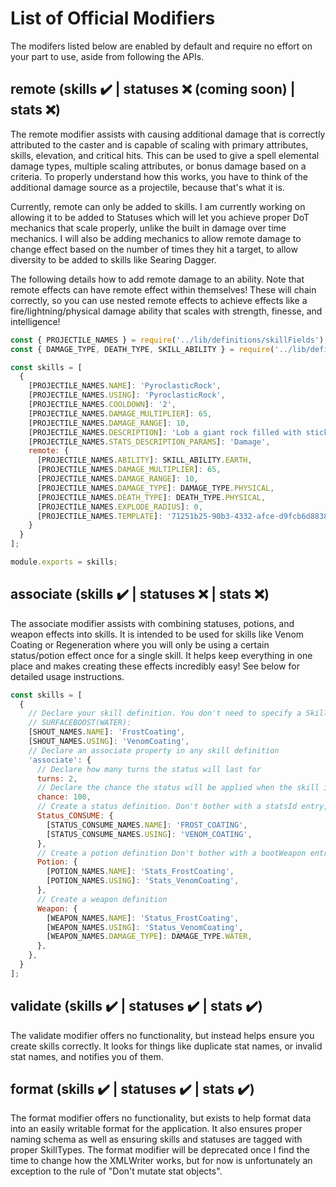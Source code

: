 # List of Official Modifiers
The modifers listed below are enabled by default and require no effort on your part to use, aside from following the APIs.

## remote (skills :heavy_check_mark: | statuses :x: (coming soon) | stats :x:)
The remote modifier assists with causing additional damage that is correctly attributed to the caster and is capable of scaling with primary attributes, skills, elevation, and critical hits. This can be used to give a spell elemental damage types, multiple scaling attributes, or bonus damage based on a criteria. To properly understand how this works, you have to think of the additional damage source as a projectile, because that's what it is. 

Currently, remote can only be added to skills. I am currently working on allowing it to be added to Statuses which will let you achieve proper DoT mechanics that scale properly, unlike the built in damage over time mechanics. I will also be adding mechanics to allow remote damage to change effect based on the number of times they hit a target, to allow diversity to be added to skills like Searing Dagger.

The following details how to add remote damage to an ability. Note that remote effects can have remote effect within themselves! These will chain correctly, so you can use nested remote effects to achieve effects like a fire/lightning/physical damage ability that scales with strength, finesse, and intelligence!

```javascript
const { PROJECTILE_NAMES } = require('../lib/definitions/skillFields');
const { DAMAGE_TYPE, DEATH_TYPE, SKILL_ABILITY } = require('../lib/definitions/enums');

const skills = [
  {
    [PROJECTILE_NAMES.NAME]: 'PyroclasticRock',
    [PROJECTILE_NAMES.USING]: 'PyroclasticRock',
    [PROJECTILE_NAMES.COOLDOWN]: '2',    
    [PROJECTILE_NAMES.DAMAGE_MULTIPLIER]: 65,
    [PROJECTILE_NAMES.DAMAGE_RANGE]: 10,
    [PROJECTILE_NAMES.DESCRIPTION]: 'Lob a giant rock filled with sticky oil that will deal [1] and physical damage on landing creating a pool of oil, slowing enemies trapped within.',
    [PROJECTILE_NAMES.STATS_DESCRIPTION_PARAMS]: 'Damage',
    remote: {
      [PROJECTILE_NAMES.ABILITY]: SKILL_ABILITY.EARTH,
      [PROJECTILE_NAMES.DAMAGE_MULTIPLIER]: 65,
      [PROJECTILE_NAMES.DAMAGE_RANGE]: 10,
      [PROJECTILE_NAMES.DAMAGE_TYPE]: DAMAGE_TYPE.PHYSICAL,
      [PROJECTILE_NAMES.DEATH_TYPE]: DEATH_TYPE.PHYSICAL,
      [PROJECTILE_NAMES.EXPLODE_RADIUS]: 0,
      [PROJECTILE_NAMES.TEMPLATE]: '71251b25-90b3-4332-afce-d9fcb6d88381',
    }
  }
];

module.exports = skills;

```


## associate (skills :heavy_check_mark: | statuses :x: | stats :x:)
The associate modifier assists with combining statuses, potions, and weapon effects into skills. It is intended to be used for skills like Venom Coating or Regeneration where you will only be using a certain status/potion effect once for a single skill. It helps keep everything in one place and makes creating these effects incredibly easy! See below for detailed usage instructions.

```javascript
const skills = [
  {
    // Declare your skill definition. You don't need to specify a SkillProperties, it will be done for you! (If you need to specify other behavior, go for it! It won't be overridden). If you want to surface boost the status, just ensure the SURFACEBOOST declaration is at the end and has no space or semicolon at the end, like so:
    // SURFACEBOOST(WATER):
    [SHOUT_NAMES.NAME]: 'FrostCoating',
    [SHOUT_NAMES.USING]: 'VenomCoating',
    // Declare an associate property in any skill definition
    'associate': {
      // Declare how many turns the status will last for
      turns: 2,
      // Declare the chance the status will be applied when the skill is cast
      chance: 100,
      // Create a status definition. Don't bother with a statsId entry, it's done for you!
      Status_CONSUME: {
        [STATUS_CONSUME_NAMES.NAME]: 'FROST_COATING',
        [STATUS_CONSUME_NAMES.USING]: 'VENOM_COATING',
      },
      // Create a potion definition Don't bother with a bootWeapon entry, it's done for you!
      Potion: {
        [POTION_NAMES.NAME]: 'Stats_FrostCoating',
        [POTION_NAMES.USING]: 'Stats_VenomCoating',
      },
      // Create a weapon definition
      Weapon: {
        [WEAPON_NAMES.NAME]: 'Status_FrostCoating',
        [WEAPON_NAMES.USING]: 'Status_VenomCoating',
        [WEAPON_NAMES.DAMAGE_TYPE]: DAMAGE_TYPE.WATER,
      },
    },
  }
];
```


## validate (skills :heavy_check_mark: | statuses :heavy_check_mark: | stats :heavy_check_mark:)
The validate modifier offers no functionality, but instead helps ensure you create skills correctly. It looks for things like duplicate stat names, or invalid stat names, and notifies you of them.


## format (skills :heavy_check_mark: | statuses :heavy_check_mark: | stats :heavy_check_mark:)
The format modifier offers no functionality, but exists to help format data into an easily writable format for the application. It also ensures proper naming schema as well as ensuring skills and statuses are tagged with proper SkillTypes. The format modifier will be deprecated once I find the time to change how the XMLWriter works, but for now is unfortunately an exception to the rule of "Don't mutate stat objects".
